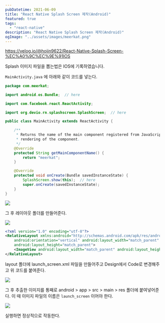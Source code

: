 ```yaml
---
pubDatetime: 2021-06-09
title: "React Native Splash Screen 제작(Android)"
featured: true
tags:
  - "react-native"
description: "React Native Splash Screen 제작(Android)"
ogImage: "../assets/images/meerkat.png"
---
```


https://velog.io/@hojin9622/React-Native-Splash-Screen-%EC%A0%9C%EC%9E%91IOS

Splash 이미지 파일을 뽑는법은 IOS에 기록하였습니다.

`MainActivity.java` 에 아래와 같이 코드를 넣는다.

```java
package com.meerkat;

import android.os.Bundle;  // here

import com.facebook.react.ReactActivity;

import org.devio.rn.splashscreen.SplashScreen;  // here

public class MainActivity extends ReactActivity {

    /**
     * Returns the name of the main component registered from JavaScript. This is used to schedule
     * rendering of the component.
     */
    @Override
    protected String getMainComponentName() {
        return "meerkat";
    }

    @Override
    protected void onCreate(Bundle savedInstanceState) {
        SplashScreen.show(this);  // here
        super.onCreate(savedInstanceState);
    }
}
```

![](https://images.velog.io/images/hojin9622/post/b6e096d9-6ade-4e65-ae83-d9eb47885075/Screen%20Shot%202021-06-09%20at%2010.58.31%20AM.png)

그 후 레이아웃 폴더를 만들어준다.

![](https://images.velog.io/images/hojin9622/post/15b4da2a-1e27-4d47-9685-7662b2d45bfb/Screen%20Shot%202021-06-09%20at%2011.02.15%20AM.png)

```xml
<?xml version="1.0" encoding="utf-8"?>
<RelativeLayout xmlns:android="http://schemas.android.com/apk/res/android"
    android:orientation="vertical" android:layout_width="match_parent"
    android:layout_height="match_parent">
    <ImageView android:layout_width="match_parent" android:layout_height="match_parent" android:src="@drawable/launch_screen" android:scaleType="centerCrop" />
</RelativeLayout>
```

layout 폴더에 launch_screen.xml 파일을 만들어주고 Design에서 Code로 변경해주고 위 코드를 붙여준다.

![](https://images.velog.io/images/hojin9622/post/86750d33-86e6-4420-8aac-d50b4048c84f/Screen%20Shot%202021-06-09%20at%2011.04.45%20AM.png)

그 후 추출한 이미지를 통째로 android > app > src > main > res 폴더에 붙여넣어준다.
이 때 이미지 파일의 이름은 `launch_screen` 이어야 한다.

![](https://images.velog.io/images/hojin9622/post/280be12c-1aa5-4fc5-bc4b-3c9b320565f0/Screen%20Shot%202021-06-09%20at%2011.08.04%20AM.png)

실행하면 정상적으로 작동한다.
